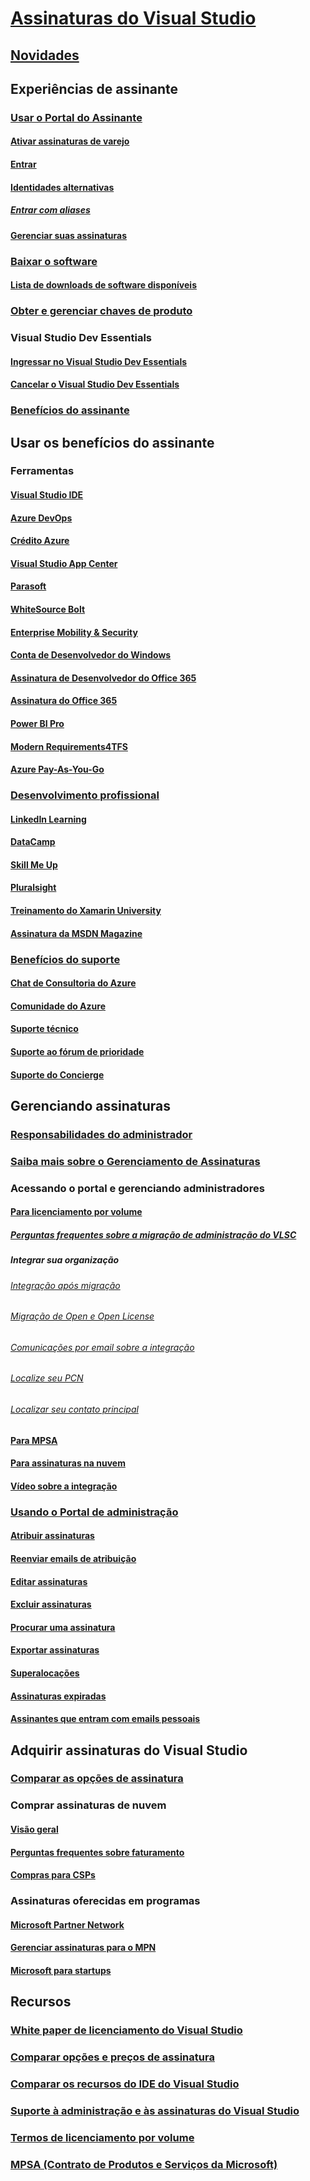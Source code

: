 # [Assinaturas do Visual Studio](index.md)
## [Novidades](whats-new-in-subscriptions.md)
## Experiências de assinante
### [Usar o Portal do Assinante](using-the-subscriber-portal.md)
#### [Ativar assinaturas de varejo](activate-store-subscriptions.md)
#### [Entrar](signing-in.md)
#### [Identidades alternativas](vs-alternate-identity.md)
##### [Entrar com aliases](aliasing.md)
#### [Gerenciar suas assinaturas](manage-vs-subscriptions.md)
### [Baixar o software](subscriber-downloads.md)
#### [Lista de downloads de software disponíveis](software-download-list.md)
### [Obter e gerenciar chaves de produto](product-keys.md)
### Visual Studio Dev Essentials
#### [Ingressar no Visual Studio Dev Essentials](join-dev-essentials.md)
#### [Cancelar o Visual Studio Dev Essentials](leave-vsde.md)
### [Benefícios do assinante](subscriber-benefits.md)
## Usar os benefícios do assinante
### Ferramentas
#### [Visual Studio IDE ](vs-ide-benefit.md)
#### [Azure DevOps](vs-azure-devops.md)
#### [Crédito Azure](vs-azure.md)
#### [Visual Studio App Center](vs-visual-studio-app-center.md)
#### [Parasoft ](vs-parasoft.md)
#### [WhiteSource Bolt](vs-whitesource.md)
#### [Enterprise Mobility & Security](vs-ems.md)
#### [Conta de Desenvolvedor do Windows](vs-windows-dev.md)
#### [Assinatura de Desenvolvedor do Office 365](vs-office-dev.md)
#### [Assinatura do Office 365](vs-office365.md)
#### [Power BI Pro](vs-pbi.md)
#### [Modern Requirements4TFS](vs-modernreq.md)
#### [Azure Pay-As-You-Go](vs-azure-payg.md)
### [Desenvolvimento profissional](professional-development.md)
#### [LinkedIn Learning](vs-linkedin-learning.md)
#### [DataCamp](vs-datacamp.md)
#### [Skill Me Up](vs-opsgility.md)
#### [Pluralsight](vs-pluralsight.md)
#### [Treinamento do Xamarin University](vs-xamarin.md)
#### [Assinatura da MSDN Magazine](vs-msdn.md)
### [Benefícios do suporte](technical-support.md)
#### [Chat de Consultoria do Azure](vs-azure-advisory-chat.md)
#### [Comunidade do Azure](vs-azure-community.md)
#### [Suporte técnico](vs-tech-support.md)
#### [Suporte ao fórum de prioridade](vs-priority-support.md)
#### [Suporte do Concierge](vs-concierge-chat.md)
## Gerenciando assinaturas
### [Responsabilidades do administrador](admin-responsibilities.md)
### [Saiba mais sobre o Gerenciamento de Assinaturas](subscription-management-info.md)
### Acessando o portal e gerenciando administradores
#### [Para licenciamento por volume](volume-license-admins.md)
##### [Perguntas frequentes sobre a migração de administração do VLSC](vlsc-admin-faq.md)
##### Integrar sua organização
###### [Integração após migração](post-migration-onboarding.md)
###### [Migração de Open e Open License](open-migration.md)
###### [Comunicações por email sobre a integração](volume-license-onboarding-email.md)
###### [Localize seu PCN](find-pcn.md)
###### [Localizar seu contato principal](find-primary-contact.md)
#### [Para MPSA](mpsa.md)
#### [Para assinaturas na nuvem](cloud-admin.md)
#### [Vídeo sobre a integração](https://channel9.msdn.com/Series/Visual-Studio-Subscriptions-Administration/Onboarding-your-organization-to-the-new-Visual-Studio-Subscription-Administration-Portal-and-setting)
### [Usando o Portal de administração](using-admin-portal.md)
#### [Atribuir assinaturas](assign-license.md)
#### [Reenviar emails de atribuição](resend-assignment-email.md)
#### [Editar assinaturas](edit-license.md)
#### [Excluir assinaturas](delete-license.md)
#### [Procurar uma assinatura](search-license.md)
#### [Exportar assinaturas](exporting-subscriptions.md)
#### [Superalocações](handle-overclaimed-license.md)
#### [Assinaturas expiradas](handle-expired-license.md)
#### [Assinantes que entram com emails pessoais](personal-email-sign-ins.md)
## Adquirir assinaturas do Visual Studio
### [Comparar as opções de assinatura](https://visualstudio.microsoft.com/vs/pricing)
### Comprar assinaturas de nuvem
#### [Visão geral](vscloud-overview.md)
#### [Perguntas frequentes sobre faturamento](vscloud-billing-faq.md)
#### [Compras para CSPs](vscloud-csp.md)
### Assinaturas oferecidas em programas
#### [Microsoft Partner Network](program-mpn.md)
#### [Gerenciar assinaturas para o MPN](manage-mpn-subscriptions.md)
#### [Microsoft para startups](program-startups.md)
## Recursos
### [White paper de licenciamento do Visual Studio](http://aka.ms/vslicensing)
### [Comparar opções e preços de assinatura](https://visualstudio.microsoft.com/vs/pricing)
### [Comparar os recursos do IDE do Visual Studio](https://visualstudio.microsoft.com/vs/compare)
### [Suporte à administração e às assinaturas do Visual Studio](https://visualstudio.microsoft.com/support/support-overview-vs)
### [Termos de licenciamento por volume](https://www.microsoft.com/en-us/licensing/product-licensing/products.aspx)
### [MPSA (Contrato de Produtos e Serviços da Microsoft)](https://www.microsoft.com/en-us/licensing/mpsa/default.aspx)
